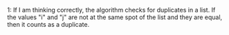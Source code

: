 
1: If I am thinking correctly, the algorithm checks for duplicates in a list. If the values "i" and "j" are not at the same spot of the list and they are equal, then it counts as a duplicate.
